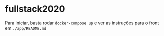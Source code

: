 # fullstack2020

Para iniciar, basta rodar `docker-compose up` e ver as instruções para o front em `./app/README.md`
